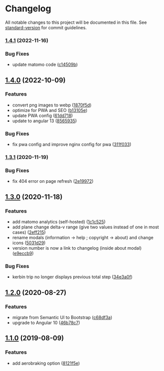 # Changelog

All notable changes to this project will be documented in this file. See [standard-version](https://github.com/conventional-changelog/standard-version) for commit guidelines.

### [1.4.1](https://github.com/LoicViennois/KSP-DeltaV-Planner/compare/v1.4.0...v1.4.1) (2022-11-16)


### Bug Fixes

* update matomo code ([c14509b](https://github.com/LoicViennois/KSP-DeltaV-Planner/commit/c14509b76b46ae88ba913fa4e4f3b76c79d7358b))

## [1.4.0](https://github.com/LoicViennois/KSP-DeltaV-Planner/compare/v1.3.1...v1.4.0) (2022-10-09)


### Features

* convert png images to webp ([1870f5d](https://github.com/LoicViennois/KSP-DeltaV-Planner/commit/1870f5d521b71c1915b1908738484d5846bb8268))
* optimize for PWA and SEO ([b13105e](https://github.com/LoicViennois/KSP-DeltaV-Planner/commit/b13105ebc1568f9aea2eded44294bdef74cb00f9))
* update PWA config ([61dd718](https://github.com/LoicViennois/KSP-DeltaV-Planner/commit/61dd71800f1a2cd6d42dc5e89a201632aa8e0d0d))
* update to angular 13 ([8565935](https://github.com/LoicViennois/KSP-DeltaV-Planner/commit/85659358f00fa6d5030e873010b055e457e29b5c))


### Bug Fixes

* fix pwa config and improve nginx config for pwa ([311f033](https://github.com/LoicViennois/KSP-DeltaV-Planner/commit/311f0339f4b50c7c15dfc4218d9a3befbc84e7e0))

### [1.3.1](https://github.com/LoicViennois/KSP-DeltaV-Planner/compare/v1.3.0...v1.3.1) (2020-11-19)


### Bug Fixes

* fix 404 error on page refresh ([2e19972](https://github.com/LoicViennois/KSP-DeltaV-Planner/commit/2e19972f0e6eb4def78f48cb699788511d5cd6fb))

## [1.3.0](https://github.com/LoicViennois/KSP-DeltaV-Planner/compare/v1.2.0...v1.3.0) (2020-11-18)


### Features

* add matomo analytics (self-hosted) ([1c1c525](https://github.com/LoicViennois/KSP-DeltaV-Planner/commit/1c1c525fd22a268e291b527b05e9ecbbc56a7588))
* add plane change delta-v range (give two values instead of one in most cases) ([2eff215](https://github.com/LoicViennois/KSP-DeltaV-Planner/commit/2eff2151c04a8d06205fe912291bc60a8768f162))
* rename modals (information -> help ; copyright -> about) and change icons ([5031d29](https://github.com/LoicViennois/KSP-DeltaV-Planner/commit/5031d29095eb394b2d14c6bb2331948c54233db0))
* version number is now a link to changelog (inside about modal) ([e9eccb9](https://github.com/LoicViennois/KSP-DeltaV-Planner/commit/e9eccb97d11e5d8f5bfe98c0ce8cf3b964e5b748))


### Bug Fixes

* kerbin trip no longer displays previous total step ([34e3a0f](https://github.com/LoicViennois/KSP-DeltaV-Planner/commit/34e3a0fe6d80c98ef803191a1da5c0743cf66ce5))

## [1.2.0](https://github.com/LoicViennois/KSP-DeltaV-Planner/compare/v1.1.0...v1.2.0) (2020-08-27)


### Features

* migrate from Semantic UI to Bootstrap ([c68df3a](https://github.com/LoicViennois/KSP-DeltaV-Planner/commit/c68df3ade176a92c0e616d3352513cdcfedcddba))
* upgrade to Angular 10 ([46b78c7](https://github.com/LoicViennois/KSP-DeltaV-Planner/commit/46b78c70572bd4e563ade74112c5d858404f3506))

## [1.1.0](https://github.com/LoicViennois/KSP-DeltaV-Planner/compare/v1.0.0...v1.1.0) (2019-08-09)


### Features

* add aerobraking option ([8121f5e](https://github.com/LoicViennois/KSP-DeltaV-Planner/commit/8121f5e))
